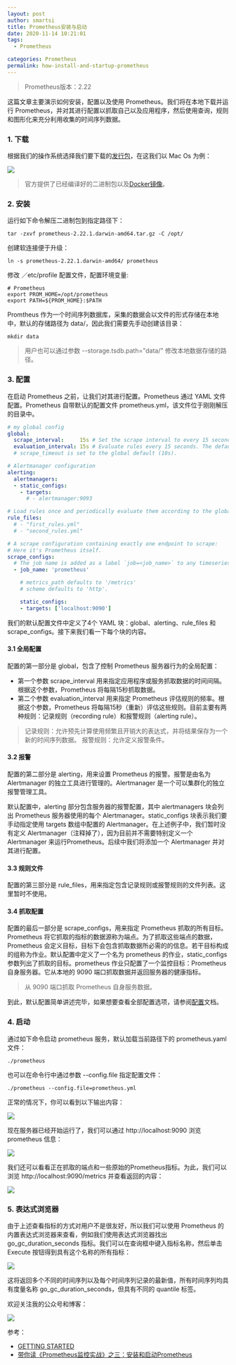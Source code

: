 ```yaml
---
layout: post
author: smartsi
title: Prometheus安装与启动
date: 2020-11-14 10:21:01
tags:
  - Prometheus

categories: Prometheus
permalink: how-install-and-startup-prometheus
---
```


> Prometheus版本：2.22

这篇文章主要演示如何安装，配置以及使用 Prometheus。我们将在本地下载并运行 Prometheus，并对其进行配置以抓取自己以及应用程序，然后使用查询，规则和图形化来充分利用收集的时间序列数据。

### 1. 下载

根据我们的操作系统选择我们要下载的[发行包](https://prometheus.io/download/)，在这我们以 Mac Os 为例：

![](https://github.com/sjf0115/PubLearnNotes/blob/master/image/Prometheus/how-install-and-startup-prometheus-1.jpg?raw=true)

> 官方提供了已经编译好的二进制包以及[Docker镜像](https://hub.docker.com/u/prom)。

### 2. 安装

运行如下命令解压二进制包到指定路径下：
```
tar -zxvf prometheus-2.22.1.darwin-amd64.tar.gz -C /opt/
```
创建软连接便于升级：
```
ln -s prometheus-2.22.1.darwin-amd64/ prometheus
```
修改 ／etc/profile 配置文件，配置环境变量:
```
# Prometheus
export PROM_HOME=/opt/prometheus
export PATH=${PROM_HOME}:$PATH
```

Promtheus 作为一个时间序列数据库，采集的数据会以文件的形式存储在本地中，默认的存储路径为 data/，因此我们需要先手动创建该目录：
```
mkdir data
```

> 用户也可以通过参数 --storage.tsdb.path="data/" 修改本地数据存储的路径。

### 3. 配置

在启动 Prometheus 之前，让我们对其进行配置。Prometheus 通过 YAML 文件配置。Prometheus 自带默认的配置文件 prometheus.yml，该文件位于刚刚解压的目录中。
```yml
# my global config
global:
  scrape_interval:     15s # Set the scrape interval to every 15 seconds. Default is every 1 minute.
  evaluation_interval: 15s # Evaluate rules every 15 seconds. The default is every 1 minute.
  # scrape_timeout is set to the global default (10s).

# Alertmanager configuration
alerting:
  alertmanagers:
  - static_configs:
    - targets:
      # - alertmanager:9093

# Load rules once and periodically evaluate them according to the global 'evaluation_interval'.
rule_files:
  # - "first_rules.yml"
  # - "second_rules.yml"

# A scrape configuration containing exactly one endpoint to scrape:
# Here it's Prometheus itself.
scrape_configs:
  # The job name is added as a label `job=<job_name>` to any timeseries scraped from this config.
  - job_name: 'prometheus'

    # metrics_path defaults to '/metrics'
    # scheme defaults to 'http'.

    static_configs:
    - targets: ['localhost:9090']
```

我们的默认配置文件中定义了4个 YAML 块：global、alerting、rule_files 和 scrape_configs。接下来我们看一下每个块的内容。

#### 3.1 全局配置

配置的第一部分是 global，包含了控制 Prometheus 服务器行为的全局配置：
- 第一个参数 scrape_interval 用来指定应用程序或服务抓取数据的时间间隔。根据这个参数，Prometheus 将每隔15秒抓取数据。
- 第二个参数 evaluation_interval 用来指定 Prometheus 评估规则的频率。根据这个参数，Prometheus 将每隔15秒（重新）评估这些规则。目前主要有两种规则：记录规则（recording rule）和报警规则（alerting rule）。

> 记录规则：允许预先计算使用频繁且开销大的表达式，并将结果保存为一个新的时间序列数据。
> 报警规则：允许定义报警条件。

#### 3.2 报警

配置的第二部分是 alerting，用来设置 Prometheus 的报警。报警是由名为 Alertmanager 的独立工具进行管理的。Alertmanager 是一个可以集群化的独立报警管理工具。

默认配置中，alerting 部分包含服务器的报警配置，其中 alertmanagers 块会列出 Prometheus 服务器使用的每个 Alertmanager。static_configs 块表示我们要手动指定使用 targets 数组中配置的 Alertmanager。在上述例子中，我们暂时没有定义 Alertmanager（注释掉了），因为目前并不需要特别定义一个 Alertmanager 来运行Prometheus。后续中我们将添加一个 Alertmanager 并对其进行配置。

#### 3.3 规则文件

配置的第三部分是 rule_files，用来指定包含记录规则或报警规则的文件列表。这里暂时不使用。

#### 3.4 抓取配置

配置的最后一部分是 scrape_configs，用来指定 Prometheus 抓取的所有目标。Prometheus 将它抓取的指标的数据源称为端点。为了抓取这些端点的数据，Prometheus 会定义目标，目标下会包含抓取数据所必需的的信息。若干目标构成的组称为作业。默认配置中定义了一个名为 prometheus 的作业，static_configs 参数列出了抓取的目标。prometheus 作业只配置了一个监控目标：Prometheus 自身服务器。它从本地的 9090 端口抓取数据并返回服务器的健康指标。

> 从 9090 端口抓取 Prometheus 自身服务数据。

到此，默认配置简单讲述完毕，如果想要查看全部配置选项，请参阅[配置](https://prometheus.io/docs/prometheus/2.22/configuration/configuration/)文档。

### 4. 启动

通过如下命令启动 prometheus 服务，默认加载当前路径下的 prometheus.yaml 文件：
```
./prometheus
```
也可以在命令行中通过参数 --config.file 指定配置文件：
```
./prometheus --config.file=prometheus.yml
```
正常的情况下，你可以看到以下输出内容：

![](https://github.com/sjf0115/PubLearnNotes/blob/master/image/Prometheus/how-install-and-startup-prometheus-2.jpg?raw=true)

现在服务器已经开始运行了，我们可以通过 http://localhost:9090 浏览 prometheus 信息：

![](https://github.com/sjf0115/PubLearnNotes/blob/master/image/Prometheus/how-install-and-startup-prometheus-3.jpg?raw=true)

我们还可以看看正在抓取的端点和一些原始的Prometheus指标。为此，我们可以浏览 http://localhost:9090/metrics 并查看返回的内容：

![](https://github.com/sjf0115/PubLearnNotes/blob/master/image/Prometheus/how-install-and-startup-prometheus-4.jpg?raw=true)

### 5. 表达式浏览器

由于上述查看指标的方式对用户不是很友好，所以我们可以使用 Prometheus 的内置表达式浏览器来查看，例如我们使用表达式浏览器找出 go_gc_duration_seconds 指标。我们可以在查询框中键入指标名称，然后单击 Execute 按钮得到具有这个名称的所有指标：

![](https://github.com/sjf0115/PubLearnNotes/blob/master/image/Prometheus/how-install-and-startup-prometheus-5.jpg?raw=true)

这将返回多个不同的时间序列以及每个时间序列记录的最新值，所有时间序列均具有度量名称 go_gc_duration_seconds，但具有不同的 quantile 标签。

欢迎关注我的公众号和博客：

![](https://github.com/sjf0115/PubLearnNotes/blob/master/image/Other/smartsi.jpg?raw=true)

参考：
- [GETTING STARTED](https://prometheus.io/docs/prometheus/2.22/getting_started/)
- [带你读《Prometheus监控实战》之三：安装和启动Prometheus](https://developer.aliyun.com/article/726584?spm=a2c6h.14164896.0.0.6b3d5e740MLna5)
